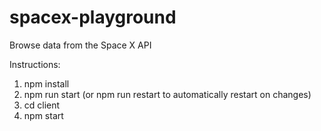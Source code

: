 # spacex-playground
Browse data from the Space X API

Instructions:
1. npm install
2. npm run start (or npm run restart to automatically restart on changes)
3. cd client
4. npm start
